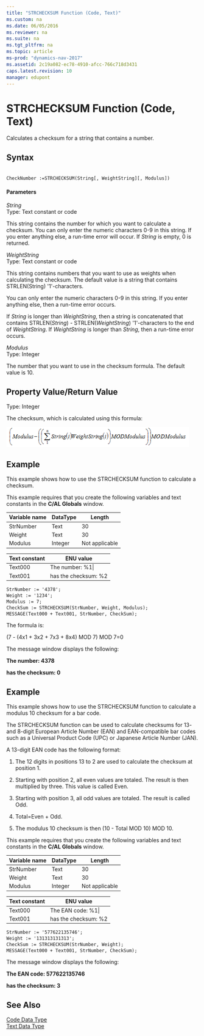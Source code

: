 ```yaml
---
title: "STRCHECKSUM Function (Code, Text)"
ms.custom: na
ms.date: 06/05/2016
ms.reviewer: na
ms.suite: na
ms.tgt_pltfrm: na
ms.topic: article
ms-prod: "dynamics-nav-2017"
ms.assetid: 2c19a082-ec78-4910-afcc-766c718d3431
caps.latest.revision: 10
manager: edupont
---
```

# STRCHECKSUM Function (Code, Text)
Calculates a checksum for a string that contains a number.  
  
## Syntax  
  
```  
  
CheckNumber :=STRCHECKSUM(String[, WeightString][, Modulus])  
```  
  
#### Parameters  
 *String*  
 Type: Text constant or code  
  
 This string contains the number for which you want to calculate a checksum. You can only enter the numeric characters 0-9 in this string. If you enter anything else, a run-time error will occur. If *String* is empty, 0 is returned.  
  
 *WeightString*  
 Type: Text constant or code  
  
 This string contains numbers that you want to use as weights when calculating the checksum. The default value is a string that contains STRLEN\(String\) '1'-characters.  
  
 You can only enter the numeric characters 0-9 in this string. If you enter anything else, then a run-time error occurs.  
  
 If *String* is longer than *WeightString*, then a string is concatenated that contains STRLEN\(*String*\) - STRLEN\(*WeightString*\) '1'-characters to the end of *WeightString*. If *WeightString* is longer than *String*, then a run-time error occurs.  
  
 *Modulus*  
 Type: Integer  
  
 The number that you want to use in the checksum formula. The default value is 10.  
  
## Property Value/Return Value  
 Type: Integer  
  
 The checksum, which is calculated using this formula:  
  
 ![STRCHECKSUM formula](media/NAV_STRCHECKSUM_Formula.gif "NAV\_STRCHECKSUM\_Formula")  
  
## Example  
 This example shows how to use the STRCHECKSUM function to calculate a checksum.  
  
 This example requires that you create the following variables and text constants in the **C/AL Globals** window.  
  
|Variable name|DataType|Length|  
|-------------------|--------------|------------|  
|StrNumber|Text|30|  
|Weight|Text|30|  
|Modulus|Integer|Not applicable|  
  
|Text constant|ENU value|  
|-------------------|---------------|  
|Text000|The number: %1\\|  
|Text001|has the checksum: %2|  
  
```  
StrNumber := '4378';  
Weight := '1234';  
Modulus := 7;   
CheckSum := STRCHECKSUM(StrNumber, Weight, Modulus);   
MESSAGE(Text000 + Text001, StrNumber, CheckSum);  
```  
  
 The formula is:  
  
 \(7 - \(4x1 + 3x2 + 7x3 + 8x4\) MOD 7\) MOD 7=0  
  
 The message window displays the following:  
  
 **The number: 4378**  
  
 **has the checksum: 0**  
  
## Example  
 This example shows how to use the STRCHECKSUM function to calculate a modulus 10 checksum for a bar code.  
  
 The STRCHECKSUM function can be used to calculate checksums for 13- and 8-digit European Article Number \(EAN\) and EAN-compatible bar codes such as a Universal Product Code \(UPC\) or Japanese Article Number \(JAN\).  
  
 A 13-digit EAN code has the following format:  
  
1.  The 12 digits in positions 13 to 2 are used to calculate the checksum at position 1.  
  
2.  Starting with position 2, all even values are totaled. The result is then multiplied by three. This value is called Even.  
  
3.  Starting with position 3, all odd values are totaled. The result is called Odd.  
  
4.  Total=Even + Odd.  
  
5.  The modulus 10 checksum is then \(10 - Total MOD 10\) MOD 10.  
  
 This example requires that you create the following variables and text constants in the **C/AL Globals** window.  
  
|Variable name|DataType|Length|  
|-------------------|--------------|------------|  
|StrNumber|Text|30|  
|Weight|Text|30|  
|Modulus|Integer|Not applicable|  
  
|Text constant|ENU value|  
|-------------------|---------------|  
|Text000|The EAN code: %1\\|  
|Text001|has the checksum: %2|  
  
```  
StrNumber := '577622135746';  
Weight := '131313131313';  
CheckSum := STRCHECKSUM(StrNumber, Weight);  
MESSAGE(Text000 + Text001, StrNumber, CheckSum);  
```  
  
 The message window displays the following:  
  
 **The EAN code: 577622135746**  
  
 **has the checksum: 3**  
  
## See Also  
 [Code Data Type](Code-Data-Type.md)   
 [Text Data Type](Text-Data-Type.md)
